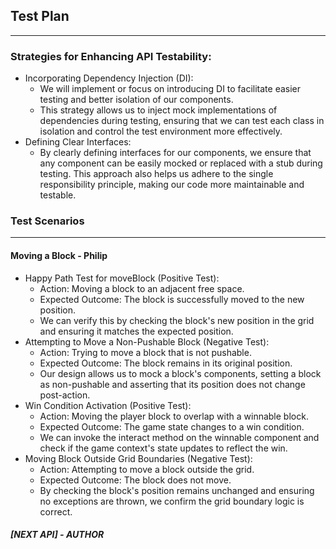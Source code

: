 ## Test Plan

---

### Strategies for Enhancing API Testability:
- Incorporating Dependency Injection (DI): 
  - We will implement or focus on introducing DI to facilitate easier testing and better isolation of our components. 
  - This strategy allows us to inject mock implementations of dependencies during testing, ensuring that we can test 
  each class in isolation and control the test environment more effectively.
- Defining Clear Interfaces: 
  - By clearly defining interfaces for our components, we ensure that any component can be easily mocked or replaced 
  with a stub during testing. This approach also helps us adhere to the single responsibility principle, making our 
  code more maintainable and testable.

### Test Scenarios

---

#### Moving a Block - Philip
- Happy Path Test for moveBlock (Positive Test):
  - Action: Moving a block to an adjacent free space.
  - Expected Outcome: The block is successfully moved to the new position.
  - We can verify this by checking the block's new position in the grid and ensuring it matches the expected position.
- Attempting to Move a Non-Pushable Block (Negative Test):
  - Action: Trying to move a block that is not pushable.
  - Expected Outcome: The block remains in its original position.
  - Our design allows us to mock a block's components, setting a block as non-pushable and asserting that its position does not change post-action.
- Win Condition Activation (Positive Test):
  - Action: Moving the player block to overlap with a winnable block.
  - Expected Outcome: The game state changes to a win condition.
  - We can invoke the interact method on the winnable component and check if the game context's state updates to reflect the win.
- Moving Block Outside Grid Boundaries (Negative Test):
  - Action: Attempting to move a block outside the grid.
  - Expected Outcome: The block does not move.
  - By checking the block's position remains unchanged and ensuring no exceptions are thrown, we confirm the grid boundary logic is correct.

##### [NEXT API] - AUTHOR